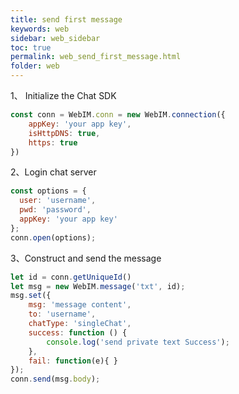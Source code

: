 ```yaml
---
title: send first message
keywords: web
sidebar: web_sidebar
toc: true
permalink: web_send_first_message.html
folder: web
---
```


1、 Initialize the Chat SDK

```js
const conn = WebIM.conn = new WebIM.connection({
    appKey: 'your app key',
    isHttpDNS: true,
    https: true
})
```

2、Login chat server

```js
const options = { 
  user: 'username',
  pwd: 'password',
  appKey: 'your app key'
};
conn.open(options);
```

3、Construct and send the message

```js
let id = conn.getUniqueId()
let msg = new WebIM.message('txt', id);
msg.set({
    msg: 'message content', 
    to: 'username',
    chatType: 'singleChat',
    success: function () {
        console.log('send private text Success');  
    }, 
    fail: function(e){ }
});
conn.send(msg.body);
```